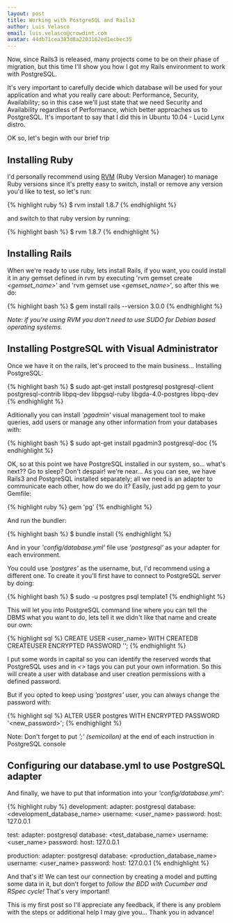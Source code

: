 ```yaml
---
layout: post
title: Working with PostgreSQL and Rails3
author: Luis Velasco
email: luis.velasco@crowdint.com
avatar: 44db71cea383d8a2203162ed1ecbec35
---
```


Now, since Rails3 is released, many projects come to be on their phase of migration, but this time I'll show you how I got my Rails environment to work with PostgreSQL.

It's very important to carefully decide which database will be used for your application and what you really care about: Performance, Security, Availability; so in this case we'll just state that we need Security and Availability regardless of Performance, which better approaches us to PostgreSQL. It's important to say that I did this in Ubuntu 10.04 - Lucid Lynx distro.

OK so, let's begin with our brief trip

## Installing Ruby

I'd personally recommend using [RVM](http://rvm.beginrescueend.com/) (Ruby Version Manager) to manage Ruby versions since it's pretty easy to switch, install or remove any version you'd like to test, so let's run:

{% highlight ruby %}
$ rvm install 1.8.7
{% endhighlight %}

and switch to that ruby version by running:

{% highlight bash %}
$ rvm 1.8.7
{% endhighlight %}

## Installing Rails

 When we're ready to use ruby, lets install Rails, if you want, you could install it in any gemset defined in rvm by executing 'rvm gemset create *<gemset_name>*' and 'rvm gemset use *<gemset_name>*', so after this we do:

{% highlight bash %}
$ gem install rails --version 3.0.0
{% endhighlight %}

*Note: if you're using RVM you don't need to use SUDO for Debian based operating systems.*

## Installing PostgreSQL with Visual Administrator

Once we have it on the rails, let's proceed to the main business... Installing PostgreSQL:

{% highlight bash %}
$ sudo apt-get install postgresql postgresql-client postgresql-contrib libpq-dev libpgsql-ruby libgda-4.0-postgres libpq-dev
{% endhighlight %}

 Aditionally you can install *'pgadmin'* visual management tool to make queries, add users or manage any other information from your databases with:

{% highlight bash %}
$ sudo apt-get install pgadmin3 postgresql-doc
{% endhighlight %}

OK, so at this point we have PostgreSQL installed in our system, so... what's next?? Go to sleep? Don't despair! we're near...
 As you can see, we have Rails3 and PostgreSQL installed separately; all we need is an adapter to communicate each other, how do we do it? Easily, just add pg gem to your Gemfile:

{% highlight ruby %}
gem 'pg'
{% endhighlight %}

And run the bundler:

{% highlight bash %}
$ bundle install
{% endhighlight %}

And in your *'config/database.yml'* file use *'postgresql'* as your adapter for each environment.

You could use *'postgres'* as the username, but, I'd recommend using a different one. To create it you'll first have to connect to PostgreSQL server by doing:

{% highlight bash %}
$ sudo -u postgres psql template1
{% endhighlight %}

This will let you into PostgreSQL command line where you can tell the DBMS what you want to do, lets tell it we didn't like that name and create our own:

{% highlight sql %}
CREATE USER <user_name> WITH CREATEDB CREATEUSER ENCRYPTED PASSWORD '<password>';
{% endhighlight %}

I put some words in capital so you can identify the reserved words that PostgreSQL uses and in *<>* tags you can put your own information.
So this will create a user with database and user creation permissions with a defined password.

But if you opted to keep using *'postgres'* user, you can always change the password with:

{% highlight sql %}
ALTER USER postgres WITH ENCRYPTED PASSWORD '<new_password>';
{% endhighlight %}

Note: Don't forget to put *';' (semicollon)* at the end of each instruction in PostgreSQL console

## Configuring our database.yml to use PostgreSQL adapter

And finally, we have to put that information into your *'config/database.yml'*:

{% highlight ruby %}
development:
  adapter: postgresql
  database: <development_database_name>
  username: <user_name>
  password: <password>
  host: 127.0.0.1

test:
  adapter: postgresql
  database: <test_database_name>
  username: <user_name>
  password: <password>
  host: 127.0.0.1

production:
  adapter: postgresql
  database: <production_database_name>
  username: <user_name>
  password: <password>
  host: 127.0.0.1
{% endhighlight %}

And that's it! We can test our connection by creating a model and putting some data in it, but don't forget to *follow the BDD with Cucumber and RSpec cycle!* That's very important!

This is my first post so I'll appreciate any feedback, if there is any problem with the steps or additional help I may give you... Thank you in advance!

